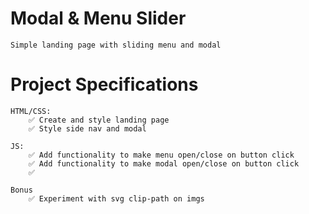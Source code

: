 # Modal & Menu Slider

    Simple landing page with sliding menu and modal

# Project Specifications

    HTML/CSS:
        ✅ Create and style landing page
        ✅ Style side nav and modal

    JS:
        ✅ Add functionality to make menu open/close on button click
        ✅ Add functionality to make modal open/close on button click
        ✅

    Bonus
        ✅ Experiment with svg clip-path on imgs
